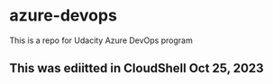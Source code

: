 # azure-devops
This is a repo for Udacity Azure DevOps program

## This was ediitted in CloudShell Oct 25, 2023
